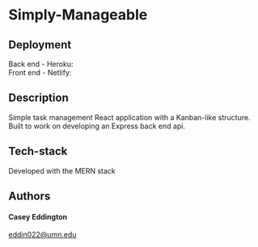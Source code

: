 # Simply-Manageable

## Deployment
 Back end - Heroku: 
 <br/>
 Front end - Netlify: 

## Description
Simple task management React application with a Kanban-like structure. Built to work on developing an Express back end api. 

## Tech-stack
Developed with the MERN stack 

## Authors
#### Casey Eddington
eddin022@umn.edu
